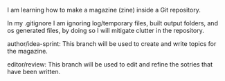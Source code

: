 I am learning how to make a magazine (zine) inside a Git repository.

In my .gitignore I am ignoring log/temporary files, built output folders, and os generated files, by doing so I will mitigate clutter in the repository.

author/idea-sprint: This branch will be used to create and write topics for the magazine.

editor/review: This branch will be used to edit and refine the sotries that have been written.
